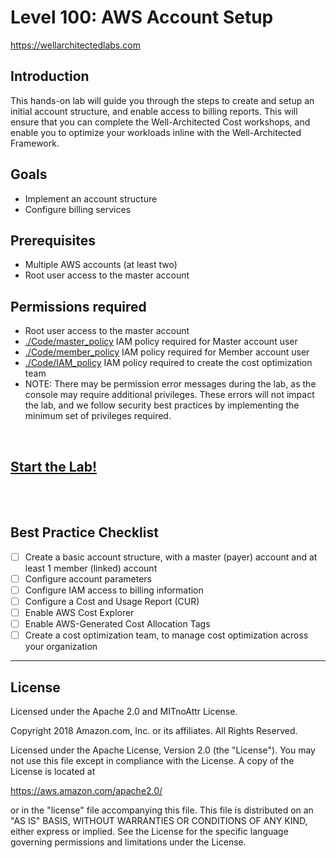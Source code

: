 # Level 100: AWS Account Setup
https://wellarchitectedlabs.com 

## Introduction
 This hands-on lab will guide you through the steps to create and setup an initial account structure, and enable access to billing reports. This will ensure that you can complete the Well-Architected Cost workshops, and enable you to optimize your workloads inline with the Well-Architected Framework.
 

## Goals
- Implement an account structure
- Configure billing services


## Prerequisites
- Multiple AWS accounts (at least two) 
- Root user access to the master account


## Permissions required
- Root user access to the master account
- [./Code/master_policy](./Code/master_policy.md) IAM policy required for Master account user
- [./Code/member_policy](./Code/member_policy.md) IAM policy required for Member account user 
- [./Code/IAM_policy](./Code/IAM_policy.md) IAM policy required to create the cost optimization team
- NOTE: There may be permission error messages during the lab, as the console may require additional privileges. These errors will not impact the lab, and we follow security best practices by implementing the minimum set of privileges required.


<BR>

## [Start the Lab!](Lab_Guide.md)

<BR>
<BR> 


## Best Practice Checklist
- [ ] Create a basic account structure, with a master (payer) account and at least 1 member (linked) account
- [ ] Configure account parameters
- [ ] Configure IAM access to billing information
- [ ] Configure a Cost and Usage Report (CUR)
- [ ] Enable AWS Cost Explorer
- [ ] Enable AWS-Generated Cost Allocation Tags
- [ ] Create a cost optimization team, to manage cost optimization across your organization

***

## License
Licensed under the Apache 2.0 and MITnoAttr License.

Copyright 2018 Amazon.com, Inc. or its affiliates. All Rights Reserved.

Licensed under the Apache License, Version 2.0 (the "License"). You may not use this file except in compliance with the License. A copy of the License is located at

https://aws.amazon.com/apache2.0/

or in the "license" file accompanying this file. This file is distributed on an "AS IS" BASIS, WITHOUT WARRANTIES OR CONDITIONS OF ANY KIND, either express or implied. See the License for the specific language governing permissions and limitations under the License.
